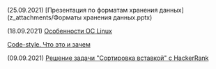 
(25.09.2021) [Презентация по форматам хранения данных](z_attachments/Форматы хранения данных.pptx)

(18.09.2021) [Особенности ОС Linux](https://youtu.be/AbmZ2hlDV6Y)

[Code-style. Что это и зачем](https://youtu.be/A7Dk1AU6Y3g)

(09.09.2021) [Решение задачи "Сортировка вставкой" с HackerRank](https://youtu.be/vl9sxs2DUQA)